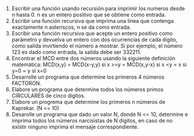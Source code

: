 1) Escribir una función usando recursión para imprimir los numeros desde n hasta 0. n es un entero positivo que se obtiene como entrada.
2) Escribir una función recursiva que imprima una línea que contenga exactamente n asteriscos, n se da como entrada.
3) Escribir una función recursiva que acepte un entero positivo como parámetro y devuelva un entero con dos ocurrencias de cada dígito, como salida invirtiendo el número a mostrar. Si por ejemplo, el número 123 es dado como entrada, la salida debe ser 332211.
4) Encontrar el MCD entre dos números usando la siguiente definición matemática:
MCD(x,y) = MCD(x-y,y) si x >=y = MCD(x,y-x) si x <y = x si y=0 = y si x=0
5) Desarrolle un programa que determine los primeros 4 números FACTORON.
6) Elabore un programa que determine todos los números primos CIRCULARES de cinco dígitos.
7) Elabore un progrema que determine los primeros n números de Kaprekar. (N <= 10)
8) Desarolle un programa que dado un valor N, donde N <= 10, determine e imprima todos los números narcisistas de N dígitos, en caso de no existir ninguno imprima el mensaje correspondiente.
